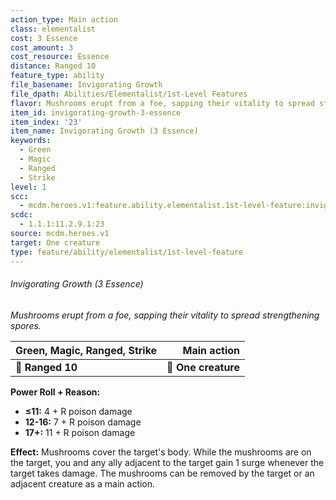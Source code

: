 ```yaml
---
action_type: Main action
class: elementalist
cost: 3 Essence
cost_amount: 3
cost_resource: Essence
distance: Ranged 10
feature_type: ability
file_basename: Invigorating Growth
file_dpath: Abilities/Elementalist/1st-Level Features
flavor: Mushrooms erupt from a foe, sapping their vitality to spread strengthening spores.
item_id: invigorating-growth-3-essence
item_index: '23'
item_name: Invigorating Growth (3 Essence)
keywords:
  - Green
  - Magic
  - Ranged
  - Strike
level: 1
scc:
  - mcdm.heroes.v1:feature.ability.elementalist.1st-level-feature:invigorating-growth-3-essence
scdc:
  - 1.1.1:11.2.9.1:23
source: mcdm.heroes.v1
target: One creature
type: feature/ability/elementalist/1st-level-feature
---
```


###### Invigorating Growth (3 Essence)

*Mushrooms erupt from a foe, sapping their vitality to spread strengthening spores.*

| **Green, Magic, Ranged, Strike** |     **Main action** |
| -------------------------------- | ------------------: |
| **📏 Ranged 10**                 | **🎯 One creature** |

**Power Roll + Reason:**

- **≤11:** 4 + R poison damage
- **12-16:** 7 + R poison damage
- **17+:** 11 + R poison damage

**Effect:** Mushrooms cover the target's body. While the mushrooms are on the target, you and any ally adjacent to the target gain 1 surge whenever the target takes damage. The mushrooms can be removed by the target or an adjacent creature as a main action.

